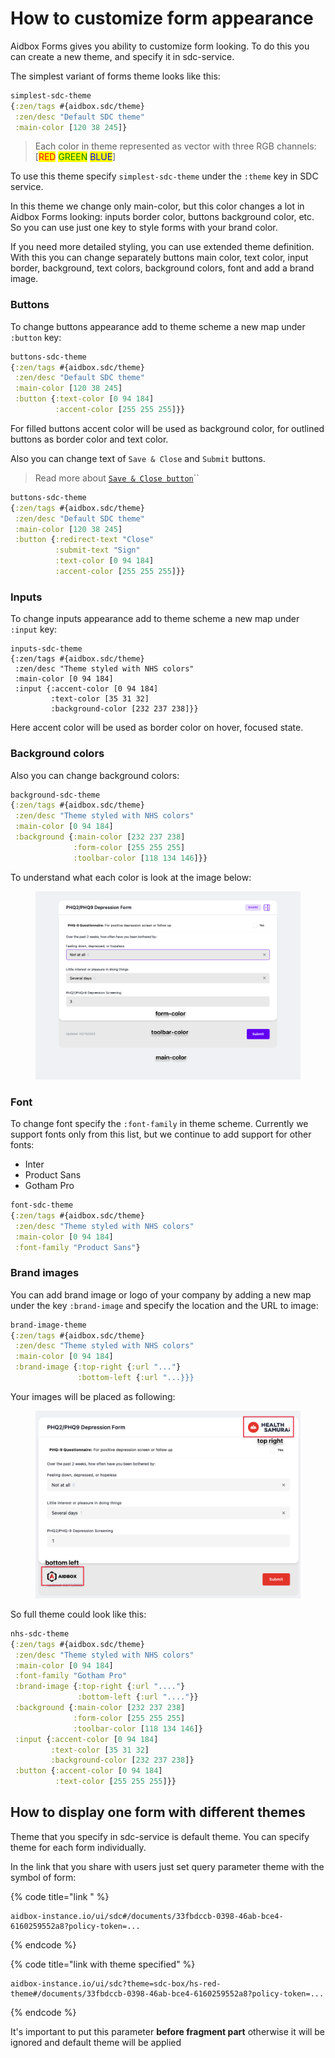 # How to customize form appearance

Aidbox Forms gives you ability to customize form looking. To do this you can create a new theme, and specify it in sdc-service.

The simplest variant of forms theme looks like this:

```clojure
simplest-sdc-theme
{:zen/tags #{aidbox.sdc/theme}
 :zen/desc "Default SDC theme"
 :main-color [120 38 245]}
```

> Each color in theme represented as vector with three RGB channels: \[<mark style="color:red;">RED</mark> <mark style="color:green;">GREEN</mark> <mark style="color:blue;">BLUE</mark>]

To use this theme specify `simplest-sdc-theme` under the `:theme` key in SDC service.

In this theme we change only main-color, but this color changes a lot in Aidbox Forms looking: inputs border color, buttons background color, etc. So you can use just one key to style forms with your brand color.

If you need more detailed styling, you can use extended theme definition. With this you can change separately buttons main color, text color, input border, background, text colors, background colors, font and add a brand image.

### Buttons

To change buttons appearance add to theme scheme a new map under `:button` key:

```clojure
buttons-sdc-theme
{:zen/tags #{aidbox.sdc/theme}
 :zen/desc "Default SDC theme"
 :main-color [120 38 245]
 :button {:text-color [0 94 184]
          :accent-color [255 255 255]}}
```

For filled buttons accent color will be used as background color, for outlined buttons as border color and text color.

Also you can change text of `Save & Close` and `Submit` buttons.

> Read more about [`Save & Close button`](../../reference/aidbox-forms/api-reference.md#aidbox.sdc-generate-form-link)``

```clojure
buttons-sdc-theme
{:zen/tags #{aidbox.sdc/theme}
 :zen/desc "Default SDC theme"
 :main-color [120 38 245]
 :button {:redirect-text "Close"
          :submit-text "Sign"
	      :text-color [0 94 184]
          :accent-color [255 255 255]}}
```

### Inputs

To change inputs appearance add to theme scheme a new map under `:input` key:

```
inputs-sdc-theme
{:zen/tags #{aidbox.sdc/theme}
 :zen/desc "Theme styled with NHS colors"
 :main-color [0 94 184]
 :input {:accent-color [0 94 184]
         :text-color [35 31 32]
         :background-color [232 237 238]}}
```

Here accent color will be used as border color on hover, focused state.

### Background colors

Also you can change background colors:

```clojure
background-sdc-theme
{:zen/tags #{aidbox.sdc/theme}
 :zen/desc "Theme styled with NHS colors"
 :main-color [0 94 184]
 :background {:main-color [232 237 238]
              :form-color [255 255 255]
              :toolbar-color [118 134 146]}}
```

To understand what each color is look at the image below:

<figure><img src="../../.gitbook/assets/CleanShot 2023-02-16 at 11.34.05.png" alt=""><figcaption></figcaption></figure>

### Font

To change font specify the `:font-family` in theme scheme. Currently we support fonts only from this list, but we continue to add support for other fonts:

* Inter
* Product Sans
* Gotham Pro

```clojure
font-sdc-theme
{:zen/tags #{aidbox.sdc/theme}
 :zen/desc "Theme styled with NHS colors"
 :main-color [0 94 184]
 :font-family "Product Sans"}
```

### Brand images

You can add brand image or logo of your company by adding a new map under the key `:brand-image` and specify the location and the URL to image:

```clojure
brand-image-theme
{:zen/tags #{aidbox.sdc/theme}
 :zen/desc "Theme styled with NHS colors"
 :main-color [0 94 184]
 :brand-image {:top-right {:url "..."}
               :bottom-left {:url "...}}}
```

Your images will be placed as following:

<figure><img src="../../.gitbook/assets/CleanShot 2023-02-17 at 18.28.22.png" alt=""><figcaption></figcaption></figure>

So full theme could look like this:

```clojure
nhs-sdc-theme
{:zen/tags #{aidbox.sdc/theme}
 :zen/desc "Theme styled with NHS colors"
 :main-color [0 94 184]
 :font-family "Gotham Pro"
 :brand-image {:top-right {:url "...."}
               :bottom-left {:url "...."}}
 :background {:main-color [232 237 238]
              :form-color [255 255 255]
              :toolbar-color [118 134 146]}
 :input {:accent-color [0 94 184]
         :text-color [35 31 32]
         :background-color [232 237 238]}
 :button {:accent-color [0 94 184]
          :text-color [255 255 255]}}
```

## How to display one form with different themes

Theme that you specify in sdc-service is default theme. You can specify theme for each form individually.

In the link that you share with users just set query parameter theme with the symbol of form:

{% code title="link " %}
```
aidbox-instance.io/ui/sdc#/documents/33fbdccb-0398-46ab-bce4-6160259552a8?policy-token=...
```
{% endcode %}

{% code title="link with theme specified" %}
```
aidbox-instance.io/ui/sdc?theme=sdc-box/hs-red-theme#/documents/33fbdccb-0398-46ab-bce4-6160259552a8?policy-token=...
```
{% endcode %}

It's important to put this parameter **before fragment part** otherwise it will be ignored and default theme will be applied
